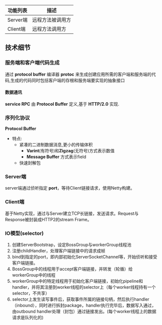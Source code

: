 |功能列表              | 描述          |
|---------------------|---------------|
|Server端             |远程方法被调用方|
|Client端             |远程方法调用方  |

## 技术细节
### 服务端和客户端代码生成
通过 **protocol buffer** 编译器 **protoc** 来生成创建应用所需的客户端和服务端的代码,生成的代码同时包括客户端的存根和服务端要实现的抽象接口

#### 数据通讯
**service RPC** 由 **Protocol Buffer** 定义,基于 **HTTP/2.0** 实现.

### 序列化协议
**Protocol Buffer** 
- 特点:
  - 紧凑的二进制数据消息,更小的传输体积
    - **Varint**(有符号)和**Zigzag**(无符号)方式表示数值
    - **Message Buffer** 方式表示field
  - 快速封解包
  
  
### Server端
server端通过侦听指定 **port**，等待Client链接请求，使用Netty构建。

### Client端
基于Netty实现，通过与Server建立TCP长链接，发送请求。Request与Response被封装成HTTP2的stream Frame。

### IO模型(selector)
1. 创建ServerBootstrap，设定BossGroup与workerGroup线程池
2. 注册childHandler，处理客户端链接中的请求成帧
3. bind到指定的port，即内部初始化ServerSocketChannel等，开始侦听和接受客户端链接。
4. BossGroup中的线程用于accept客户端链接，并转发（轮循）给workerGroup中的线程
5. workerGroup中的特定线程用于初始化客户端链接，初始化pipeline和handler，并将其注册到worker线程的selector上（每个worker线程持有一个selector，不共享）
6. selector上发生读写事件后，获取事件所属的链接句柄，然后执行handler（inbound），同时进行拆封package，handler执行完毕后，数据写入通过，由outbound handler处理（封包）通过链接发出。(每个worker线程上的数据请求是队列化的)